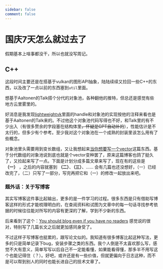 ```yaml
---
sidebar: false
comment: false
---
```


# 国庆7天怎么就过去了

假期基本上啥事都没干，所以也就没写周记。

## C++

这段时间主要还是在搭基于vulkan的图形API抽象，陆陆续续又捡回一些C++的东西，以及改了一点以前的东西塞到`util`里面。

想基于Aaltonen的Talk搭个分代的对象池，各种翻他的推特，但总还是感觉有些地方云里雾里的。

<Tweet src="1633834145716789248" />

好消息是我发现[lightweightvk](https://github.com/corporateshark/lightweightvk)里面的handle和对象池的实现按他的注释来看也是基于Aaltonen的Talk来的。不过他这个对象池代码写得也不好，和Talk里的有不少出入（有很多赘余的字段塞在结构体里<del>，怀疑是GPT自动补的</del>），性能估计是不太行的，但多少有个参考。至少我对这个对象池在一个成熟的封装里该怎么用有了些概念。

对象池里头需要用到变长数组，又让我想起来[当你想要写一个vector](../posts/how-to-write-a-vector.md)这篇东西。基于分代数组的对象池说到底也就是个vector变种罢了，原来这篇博客也鸽了挺久了，又捡起来写了一点。下面是计划分成多篇文章来写了，现在有的这些是 **（一）** ，之后的内容就塞到 **（二）**、**（三）**、…… 会有几篇也还没想好，（一）已经改完了，（二）只写了一部分，写完再把它和（一）的修改一起放出来吧。

### 题外话：关于写博客

其实写博客这件事比起输出，更多的是一件学习的过程。很多东西是只有借助写博客这样的形式才能梳理明白的，在查阅资料和试图为文章中的每一句话寻找参考依据的时候往往能对所写的内容有更深的了解，学到不少新的东西。

后来看到了这个：[You should blog even if you have no readers](http://nathanmarz.com/blog/you-should-blog-even-if-you-have-no-readers.html) 感觉说的很对，特别写了几篇长文之后就更加感同身受了。

不过这样子写博客也挺累的，跟写论文似的。我知道有很多博客比起这种写法，更多的只是简单记录下bug，安装步骤之类的东西。我个人倒是不太喜欢那么写，感觉不大有意义，简单写写以后自己不一定能看懂，如果能看得懂，那多半不用写这个也能记得住（？）。好吧，或许还是有一些价值，但就更偏向于日志这种，而不是可以帮到别人的同时也能长进自己的技术文章了。
